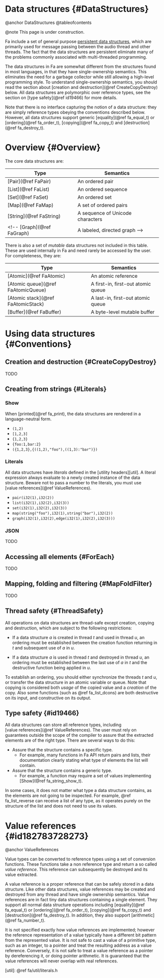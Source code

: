 
# Data structures {#DataStructures}

@anchor DataStructures
@tableofcontents

@note
    This page is under construction.

Fa include a set of general purpose [persistent&nbsp;data&nbsp;structures][persistent],
which are primarily used for message passing between the audio thread and other threads.
The fact that the data structures are persistent eliminate many of the problems commonly
associated with multi-threaded programming.

The data structures in Fa are somewhat different from the structures
found in most languages, in that they have single-ownership semantics. This
eliminates the need for a garbage collector while still allowing a high-level
programming style. To understand single-ownership semantics, you should read the
section about [creation&nbsp;and&nbsp;destruction](@ref CreateCopyDestroy) below.
All data structures are polymorphic over reference types, see the section on
[type&nbsp;safety](@ref id19466) for more details. 

Note that there is no interface capturing the notion of a data structure: they are
simply reference types obeying the conventions described below. However, all data
structures support generic [equality](@ref fa_equal_t) or 
[ordering](@ref fa_order_t), [copying](@ref fa_copy_t) and 
[destruction](@ref fa_destroy_t).


# Overview {#Overview}

The core data structures are:

Type                           | Semantics
-------------------------------|------------------------------------------------------
[Pair](@ref FaPair)       | An ordered pair
[List](@ref FaList)       | An ordered sequence
[Set](@ref FaSet)         | An ordered set
[Map](@ref FaMap)         | A set of ordered pairs
[String](@ref FaString)   | A sequence of Unicode characters
<!-- [Graph](@ref FaGraph)     | A labeled, directed graph -->

There is also a set of *mutable* data structures not included in this table. These
are used internally in Fa and need rarely be accessed by the user. For
completeness, they are:

Type                                              | Semantics
--------------------------------------------------|------------------------------------------------------
[Atomic](@ref FaAtomic)                      | An atomic reference
[Atomic queue](@ref FaAtomicQueue)           | A first-in, first-out atomic queue
[Atomic stack](@ref FaAtomicStack)           | A last-in, first-out atomic queue
[Buffer](@ref FaBuffer)                      | A byte-level mutable buffer
<!--
[Atomic ringbuffer](@ref FaAtomicRingBuffer) | A byte-level, bounded, first-in, first-out atomic queue
-->
<!--
[Priority queue](@ref FaPriorityQueue)       | A first-in, ordered out priority queue
-->



# Using data structures {#Conventions}

## Creation and destruction {#CreateCopyDestroy}

TODO

## Creating from strings {#Literals}

### Show

When [printed](@ref fa_print), the data structures are rendered in a language-neutral form. 

- `(1,2)`
- `[1,2,3]`
- `{1,2,3}`
- `{foo:1,bar:2}`
- `({1,2,3},{((1,2),"foo"),((1,3):"bar")})`

### Literals

All data structures have *literals* defined in the [utility&nbsp;headers][util]. A
literal expression always evaluate to a newly created instance of the data
structure. Beware not to pass a number to the literals, you must use
[value&nbsp;references](@ref ValueReferences).

- `pair(i32(1),i32(2))`
- `list(i32(1),i32(2),i32(3))`
- `set(i32(1),i32(2),i32(3))`
- `map(string("foo"),i32(1),string("bar"),i32(2))`
- `graph(i32(1),i32(2),edge(i32(1),i32(2),i32(3)))`

### JSON

TODO

## Accessing all elements {#ForEach}

TODO

## Mapping, folding and filtering {#MapFoldFilter}

TODO

## Thread safety {#ThreadSafety}

All operations on data structures are thread-safe except creation, copying and
destruction, which are subject to the following restrictions:

* If a data structure *a* is created in thread *t* and used in thread *u*,
  an ordering must be established between the creation function returning
  in *t* and subsequent use of *a* in *u*. 
  
* If a data structure *a* is used in thread *t* and destroyed in thread *u*,
  an ordering must be established between the last use of *a* in *t* and 
  the destructive function being applied in *u*. 

To establish an ordering, you should either synchronize the threads *t* and *u*, or
transfer the data structure in an atomic variable or queue. Note that copying is
considered both *usage* of the copied value and a *creation* of the copy. Also some
functions (such as @ref fa_list_dcons) are both destructive on its input, and
constructive on its output.

## Type safety {#id19466}

All data structures can store all reference types, including
[value&nbsp;references](@ref ValueReferences). The user must rely on guarantees
outside the scope of the compiler to assure that the extracted elements are of the
right type. There are several ways to do this:

* Assure that the structure contains a specific type.
    * For example, many functions in Fa API return pairs and lists, their
      documentation clearly stating what type of elements the list will contain.
* Assure that the structure contains a generic type.
    * For example, a function may require a set of values implementing [Show](@ref fa_string_show_t).

In some cases, it does not matter what type a data structure contains, as the
elements are not going to be inspected. For example, @ref fa_list_reverse can
receive a list of any type, as it operates purely on the structure of the list and
does not need to use its values. 



# Value references {#id182783728273}
@anchor ValueReferences

Value types can be converted to reference types using a set of conversion
functions. These functions take a non reference type and return a so called *value
reference*. This reference can subsequently be destroyed and its value extracted.

A value reference is a proper reference that can be safely stored in a data
structure. Like other data structures, value references may be created and
destroyed from any thread and have single ownership semantics. Value references are
in fact tiny data structures containing a single element. They support all normal
data structure operations including [equality](@ref fa_equal_t) or 
[ordering](@ref fa_order_t), [copying](@ref fa_copy_t) and 
[destruction](@ref fa_destroy_t). 
In addition, they also support [arithmetic](@ref fa_number_t).

It is not specified exactly how value references are implemented; however the
reference representation of a value typically have a different bit pattern from the
represented value. It is not safe to cast a value of a primitive type, such as an
integer, to a pointer and treat the resulting address as a value reference.
Conversely, it is not safe to treat a value reference as a pointer by dereferencing
it, or doing pointer arithmetic. It is guaranteed that the value references will
never overlap with real references. 

<!--
## Creating a value reference {#id817283782}

Value references are created by the following functions:

* [fa_from_bool](@ref fa_from_bool) or [b](@ref fa_from_bool)
* [fa_from_int8](@ref fa_from_int8) or [i8](@ref fa_from_int8)
* [fa_from_int16](@ref fa_from_int16) or [i16](@ref fa_from_int16)
* [fa_from_int32](@ref fa_from_int32) or [i32](@ref fa_from_int32)
* [fa_from_int64](@ref fa_from_int64) or [i64](@ref fa_from_int64)
* [fa_from_float](@ref fa_from_float) or [f32](@ref fa_from_float)
* [fa_from_double](@ref fa_from_double) or [f64](@ref fa_from_double)

## Checking the type of a value reference {#CheckingTypeValueReference}

The [fa_is_ref](@ref fa_is_ref) and [fa_is_value](@ref fa_is_value) function
can be used to distinguish value references from real references.

* [fa_is_bool](@ref fa_is_bool) or [qb](@ref fa_is_bool)
* [fa_is_int8](@ref fa_is_int8) or [qi8](@ref fa_is_int8)
* [fa_is_int16](@ref fa_is_int16) or [qi16](@ref fa_is_int16)
* [fa_is_int32](@ref fa_is_int32) or [qi32](@ref fa_is_int32)
* [fa_is_int64](@ref fa_is_int64) or [qi64](@ref fa_is_int64)
* [fa_is_float](@ref fa_is_float) or [qf32](@ref fa_is_float)
* [fa_is_double](@ref fa_is_double) or [qf64](@ref fa_is_double)

## Extracting the value of a value reference {#ExtractingAValueReference}

The following functions extract the value of a value reference and destroy the associated
storage, if any. These functions can be applied directly, or by using 
@ref fa_deep_destroy.

* [fa_to_bool](@ref fa_to_bool) or [tb](@ref fa_to_bool)
* [fa_to_int8](@ref fa_to_int8) or [ti8](@ref fa_to_int8)
* [fa_to_int16](@ref fa_to_int16) or [ti16](@ref fa_to_int16)
* [fa_to_int32](@ref fa_to_int32) or [ti32](@ref fa_to_int32)
* [fa_to_int64](@ref fa_to_int64) or [ti64](@ref fa_to_int64)
* [fa_to_float](@ref fa_to_float) or [tf32](@ref fa_to_float)
* [fa_to_double](@ref fa_to_double) or [tf64](@ref fa_to_double)

In some cases it is useful to inspect the value of a reference without destroying it.
The *peek* functions can be used for that purpose. There are no peek functions for
small types, as they have no associated storage, and the *to* function can be used instead.

* [fa_peek_int32](@ref fa_peek_int32) or [pi32](@ref fa_peek_int32)
* [fa_peek_int64](@ref fa_peek_int64) or [pi64](@ref fa_peek_int64)
* [fa_peek_float](@ref fa_peek_float) or [pf32](@ref fa_peek_float)
* [fa_peek_double](@ref fa_peek_double) or [pf64](@ref fa_peek_double) -->



[persistent]: http://en.wikipedia.org/wiki/Persistent_data_structure
[util]: @ref fa/util/literals.h
